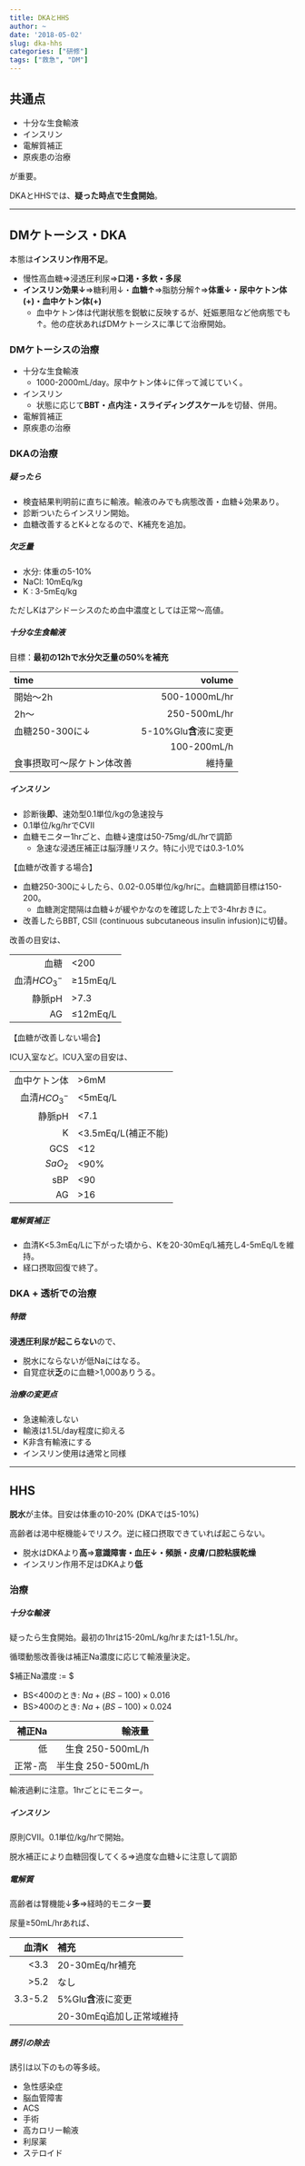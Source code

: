 ```yaml
---
title: DKAとHHS
author: ~
date: '2018-05-02'
slug: dka-hhs
categories: ["研修"]
tags: ["救急", "DM"]
---
```


<div id="toc"></div>

## 共通点

* 十分な生食輸液
* インスリン
* 電解質補正
* 原疾患の治療

が重要。

DKAとHHSでは、**疑った時点で生食開始**。

----

## DMケトーシス・DKA

本態は**インスリン作用不足**。

* 慢性高血糖⇒浸透圧利尿⇒**口渇・多飲・多尿**
* **インスリン効果↓**⇒糖利用↓・**血糖↑**⇒脂肪分解↑⇒**体重↓・尿中ケトン体(+)・血中ケトン体(+)**
    - 血中ケトン体は代謝状態を鋭敏に反映するが、妊娠悪阻など他病態でも↑。他の症状あればDMケトーシスに準じて治療開始。


### DMケトーシスの治療

* 十分な生食輸液
    - 1000-2000mL/day。尿中ケトン体↓に伴って減じていく。
* インスリン
    - 状態に応じて**BBT・点内注・スライディングスケール**を切替、併用。
* 電解質補正
* 原疾患の治療

### DKAの治療

##### 疑ったら

* 検査結果判明前に直ちに輸液。輸液のみでも病態改善・血糖↓効果あり。
* 診断ついたらインスリン開始。
* 血糖改善するとK↓となるので、K補充を追加。

##### 欠乏量

* 水分: 体重の5-10%
* NaCl: 10mEq/kg
* K   : 3-5mEq/kg

ただしKはアシドーシスのため血中濃度としては正常〜高値。

##### 十分な生食輸液

目標：**最初の12hで水分欠乏量の50%を補充**


|time|volume|
|:-----|---:|
|開始〜2h|500-1000mL/hr|
|2h〜|250-500mL/hr|
|血糖250-300に↓|5-10%Glu**含**液に変更|
||100-200mL/h|
|食事摂取可〜尿ケトン体改善|維持量|

##### インスリン

* 診断後**即**、速効型0.1単位/kgの急速投与
* 0.1単位/kg/hrでCVII
* 血糖モニター1hrごと、血糖↓速度は50-75mg/dL/hrで調節
    * 急速な浸透圧補正は脳浮腫リスク。特に小児では0.3-1.0%

【血糖が改善する場合】

* 血糖250-300に↓したら、0.02-0.05単位/kg/hrに。血糖調節目標は150-200。
    * 血糖測定間隔は血糖↓が緩やかなのを確認した上で3-4hrおきに。
* 改善したらBBT, CSII (continuous subcutaneous insulin infusion)に切替。

改善の目安は、

|||
|----:|:--|
|血糖|$<$200|
|血清$HCO_3^-$|$\geq$15mEq/L|
|静脈pH|$>$7.3|
|AG|$\leq$12mEq/L|

【血糖が改善しない場合】

ICU入室など。ICU入室の目安は、

|||
|-:|:-|
|血中ケトン体|$>$6mM|
|血清$HCO_3^-$|$<$5mEq/L|
|静脈pH|$<$7.1|
|K|$<$3.5mEq/L(補正不能)|
|GCS|$<$12|
|$SaO_2$|$<$90%|
|sBP|$<$90|
|AG|$>$16|

##### 電解質補正

* 血清K<5.3mEq/Lに下がった頃から、Kを20-30mEq/L補充し4-5mEq/Lを維持。
* 経口摂取回復で終了。

### DKA + 透析での治療

##### 特徴

**浸透圧利尿が起こらない**ので、

* 脱水にならないが低Naにはなる。
* 自覚症状**乏**のに血糖>1,000ありうる。

##### 治療の変更点

* 急速輸液しない
* 輸液は1.5L/day程度に抑える
* K非含有輸液にする
* インスリン使用は通常と同様

----

## HHS

**脱水**が主体。目安は体重の10-20% (DKAでは5-10%)

高齢者は渇中枢機能↓でリスク。逆に経口摂取できていれば起こらない。

* 脱水はDKAより**高**⇒**意識障害・血圧↓・頻脈・皮膚/口腔粘膜乾燥**
* インスリン作用不足はDKAより**低**

### 治療

##### 十分な輸液

疑ったら生食開始。最初の1hrは15-20mL/kg/hrまたは1-1.5L/hr。

循環動態改善後は補正Na濃度に応じて輸液量決定。

$補正Na濃度 := $

* BS<400のとき: $Na + (BS - 100) \times 0.016$
* BS>400のとき: $Na + (BS - 100) \times 0.024$

|補正Na|輸液量|
|-:|-:|
|低|生食 250-500mL/h|
|正常-高|半生食 250-500mL/h|

輸液過剰に注意。1hrごとにモニター。

##### インスリン

原則CVII。0.1単位/kg/hrで開始。

脱水補正により血糖回復してくる⇒過度な血糖↓に注意して調節

##### 電解質

高齢者は腎機能↓**多**⇒経時的モニター**要**

尿量$\geq$50mL/hrあれば、

|血清K|補充|
|-:|:-|
|<3.3|20-30mEq/hr補充|
|>5.2|なし|
|3.3-5.2|5%Glu**含**液に変更|
||20-30mEq追加し正常域維持|

##### 誘引の除去

誘引は以下のもの等多岐。

* 急性感染症
* 脳血管障害
* ACS
* 手術
* 高カロリー輸液
* 利尿薬
* ステロイド